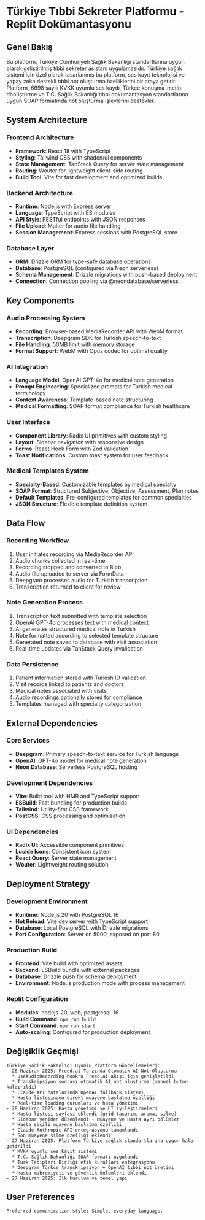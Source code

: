 # Türkiye Tıbbi Sekreter Platformu - Replit Dokümantasyonu

## Genel Bakış

Bu platform, Türkiye Cumhuriyeti Sağlık Bakanlığı standartlarına uygun olarak geliştirilmiş tıbbi sekreter asistanı uygulamasıdır. Türkiye sağlık sistemi için özel olarak tasarlanmış bu platform, ses kayıt teknolojisi ve yapay zeka destekli tıbbi not oluşturma özelliklerini bir araya getirir. Platform, 6698 sayılı KVKK uyumlu ses kaydı, Türkçe konuşma-metin dönüştürme ve T.C. Sağlık Bakanlığı tıbbi dokümantasyon standartlarına uygun SOAP formatında not oluşturma işlevlerini destekler.

## System Architecture

### Frontend Architecture
- **Framework**: React 18 with TypeScript
- **Styling**: Tailwind CSS with shadcn/ui components
- **State Management**: TanStack Query for server state management
- **Routing**: Wouter for lightweight client-side routing
- **Build Tool**: Vite for fast development and optimized builds

### Backend Architecture
- **Runtime**: Node.js with Express server
- **Language**: TypeScript with ES modules  
- **API Style**: RESTful endpoints with JSON responses
- **File Upload**: Multer for audio file handling
- **Session Management**: Express sessions with PostgreSQL store

### Database Layer
- **ORM**: Drizzle ORM for type-safe database operations
- **Database**: PostgreSQL (configured via Neon serverless)
- **Schema Management**: Drizzle migrations with push-based deployment
- **Connection**: Connection pooling via @neondatabase/serverless

## Key Components

### Audio Processing System
- **Recording**: Browser-based MediaRecorder API with WebM format
- **Transcription**: Deepgram SDK for Turkish speech-to-text
- **File Handling**: 50MB limit with memory storage
- **Format Support**: WebM with Opus codec for optimal quality

### AI Integration
- **Language Model**: OpenAI GPT-4o for medical note generation
- **Prompt Engineering**: Specialized prompts for Turkish medical terminology
- **Context Awareness**: Template-based note structuring
- **Medical Formatting**: SOAP format compliance for Turkish healthcare

### User Interface
- **Component Library**: Radix UI primitives with custom styling
- **Layout**: Sidebar navigation with responsive design
- **Forms**: React Hook Form with Zod validation
- **Toast Notifications**: Custom toast system for user feedback

### Medical Templates System
- **Specialty-Based**: Customizable templates by medical specialty
- **SOAP Format**: Structured Subjective, Objective, Assessment, Plan notes
- **Default Templates**: Pre-configured templates for common specialties
- **JSON Structure**: Flexible template definition system

## Data Flow

### Recording Workflow
1. User initiates recording via MediaRecorder API
2. Audio chunks collected in real-time
3. Recording stopped and converted to Blob
4. Audio file uploaded to server via FormData
5. Deepgram processes audio for Turkish transcription
6. Transcription returned to client for review

### Note Generation Process
1. Transcription text submitted with template selection
2. OpenAI GPT-4o processes text with medical context
3. AI generates structured medical note in Turkish
4. Note formatted according to selected template structure
5. Generated note saved to database with visit association
6. Real-time updates via TanStack Query invalidation

### Data Persistence
1. Patient information stored with Turkish ID validation
2. Visit records linked to patients and doctors
3. Medical notes associated with visits
4. Audio recordings optionally stored for compliance
5. Templates managed with specialty categorization

## External Dependencies

### Core Services
- **Deepgram**: Primary speech-to-text service for Turkish language
- **OpenAI**: GPT-4o model for medical note generation
- **Neon Database**: Serverless PostgreSQL hosting

### Development Dependencies
- **Vite**: Build tool with HMR and TypeScript support  
- **ESBuild**: Fast bundling for production builds
- **Tailwind**: Utility-first CSS framework
- **PostCSS**: CSS processing and optimization

### UI Dependencies
- **Radix UI**: Accessible component primitives
- **Lucide Icons**: Consistent icon system
- **React Query**: Server state management
- **Wouter**: Lightweight routing solution

## Deployment Strategy

### Development Environment
- **Runtime**: Node.js 20 with PostgreSQL 16
- **Hot Reload**: Vite dev server with TypeScript support
- **Database**: Local PostgreSQL with Drizzle migrations
- **Port Configuration**: Server on 5000, exposed on port 80

### Production Build
- **Frontend**: Vite build with optimized assets
- **Backend**: ESBuild bundle with external packages
- **Database**: Drizzle push for schema deployment
- **Environment**: Node.js production mode with process management

### Replit Configuration
- **Modules**: nodejs-20, web, postgresql-16
- **Build Command**: `npm run build`
- **Start Command**: `npm run start`
- **Auto-scaling**: Configured for production deployment

## Değişiklik Geçmişi
```
Türkiye Sağlık Bakanlığı Uyumlu Platform Güncellemeleri:
- 28 Haziran 2025: Freed.ai Tarzında Otomatik AI Not Oluşturma
  * useAudioRecording hook'u Freed.ai akışı için genişletildi
  * Transkripsiyon sonrası otomatik AI not oluşturma (manuel buton kaldırıldı)
  * Claude API hatalarında OpenAI fallback sistemi
  * Hasta listesinden direkt muayene başlatma özelliği
  * Real-time loading durumları ve hata yönetimi
- 28 Haziran 2025: Hasta yönetimi ve UI iyileştirmeleri
  * Hasta listesi sayfası eklendi (grid tasarım, arama, silme)
  * Sidebar yeniden düzenlendi - Muayene ve Hasta ayrı bölümler
  * Hasta seçili muayene başlatma özelliği
  * Claude Anthropic API entegrasyonu tamamlandı
  * Son muayene silme özelliği eklendi
- 27 Haziran 2025: Platform Türkiye sağlık standartlarına uygun hale getirildi
  * KVKK uyumlu ses kayıt sistemi
  * T.C. Sağlık Bakanlığı SOAP formatı uygulandı
  * Türk Tabipleri Birliği etik kuralları entegrasyonu
  * Deepgram Türkçe transkripsiyon + OpenAI tıbbi not üretimi
  * Hasta mahremiyeti ve güvenlik önlemleri eklendi
- 27 Haziran 2025: İlk kurulum ve temel yapı
```

## User Preferences
```
Preferred communication style: Simple, everyday language.
```